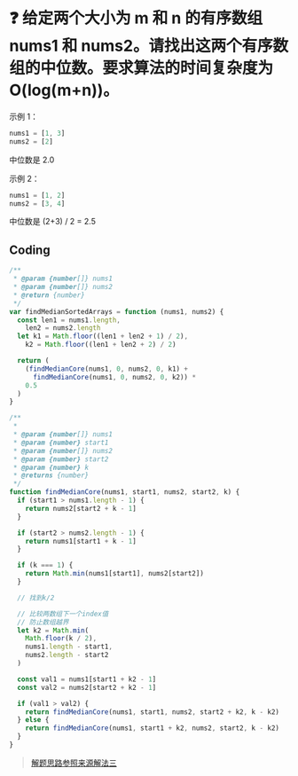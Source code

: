 # :question: 给定两个大小为 m 和 n 的有序数组 nums1 和 nums2。请找出这两个有序数组的中位数。要求算法的时间复杂度为 O(log(m+n))。

示例 1：

```js
nums1 = [1, 3]
nums2 = [2]
```

中位数是 2.0

示例 2：

```js
nums1 = [1, 2]
nums2 = [3, 4]
```

中位数是 (2+3) / 2 = 2.5

## Coding

```js
/**
 * @param {number[]} nums1
 * @param {number[]} nums2
 * @return {number}
 */
var findMedianSortedArrays = function (nums1, nums2) {
  const len1 = nums1.length,
    len2 = nums2.length
  let k1 = Math.floor((len1 + len2 + 1) / 2),
    k2 = Math.floor((len1 + len2 + 2) / 2)

  return (
    (findMedianCore(nums1, 0, nums2, 0, k1) +
      findMedianCore(nums1, 0, nums2, 0, k2)) *
    0.5
  )
}

/**
 *
 * @param {number[]} nums1
 * @param {number} start1
 * @param {number[]} nums2
 * @param {number} start2
 * @param {number} k
 * @returns {number}
 */
function findMedianCore(nums1, start1, nums2, start2, k) {
  if (start1 > nums1.length - 1) {
    return nums2[start2 + k - 1]
  }

  if (start2 > nums2.length - 1) {
    return nums1[start1 + k - 1]
  }

  if (k === 1) {
    return Math.min(nums1[start1], nums2[start2])
  }

  // 找到k/2

  // 比较两数组下一个index值
  // 防止数组越界
  let k2 = Math.min(
    Math.floor(k / 2),
    nums1.length - start1,
    nums2.length - start2
  )

  const val1 = nums1[start1 + k2 - 1]
  const val2 = nums2[start2 + k2 - 1]

  if (val1 > val2) {
    return findMedianCore(nums1, start1, nums2, start2 + k2, k - k2)
  } else {
    return findMedianCore(nums1, start1 + k2, nums2, start2, k - k2)
  }
}
```

> [解题思路参照来源解法三](https://leetcode-cn.com/problems/median-of-two-sorted-arrays/solution/xiang-xi-tong-su-de-si-lu-fen-xi-duo-jie-fa-by-w-2/)
